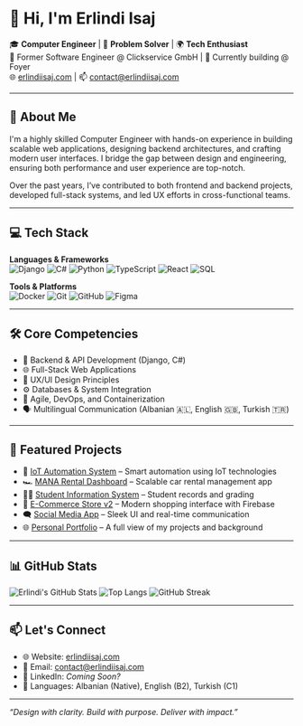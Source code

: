 # 👋 Hi, I'm Erlindi Isaj

🎓 **Computer Engineer** | 🧠 **Problem Solver** | 🌍 **Tech Enthusiast**  
💼 Former Software Engineer @ Clickservice GmbH | 🚀 Currently building @ Foyer  
🌐 [erlindiisaj.com](https://www.erlindiisaj.com) | 📫 contact@erlindiisaj.com

---

## 🧭 About Me

I'm a highly skilled Computer Engineer with hands-on experience in building scalable web applications, designing backend architectures, and crafting modern user interfaces. I bridge the gap between design and engineering, ensuring both performance and user experience are top-notch.  

Over the past years, I’ve contributed to both frontend and backend projects, developed full-stack systems, and led UX efforts in cross-functional teams.

---

## 💻 Tech Stack

**Languages & Frameworks**  
![Django](https://img.shields.io/badge/Django-092E20?style=flat&logo=django&logoColor=white)
![C#](https://img.shields.io/badge/C%23-239120?style=flat&logo=c-sharp&logoColor=white)
![Python](https://img.shields.io/badge/Python-3776AB?style=flat&logo=python&logoColor=white)
![TypeScript](https://img.shields.io/badge/TypeScript-007acc?style=flat&logo=typescript&logoColor=white)
![React](https://img.shields.io/badge/React-20232A?style=flat&logo=react&logoColor=61DAFB)
![SQL](https://img.shields.io/badge/SQL-336791?style=flat&logo=postgresql&logoColor=white)

**Tools & Platforms**  
![Docker](https://img.shields.io/badge/Docker-2496ED?style=flat&logo=docker&logoColor=white)
![Git](https://img.shields.io/badge/Git-F05032?style=flat&logo=git&logoColor=white)
![GitHub](https://img.shields.io/badge/GitHub-181717?style=flat&logo=github&logoColor=white)
![Figma](https://img.shields.io/badge/Figma-F24E1E?style=flat&logo=figma&logoColor=white)

---

## 🛠️ Core Competencies

- 🧠 Backend & API Development (Django, C#)
- 🌐 Full-Stack Web Applications
- 🎨 UX/UI Design Principles
- ⚙️ Databases & System Integration
- 🔄 Agile, DevOps, and Containerization
- 🗣️ Multilingual Communication (Albanian 🇦🇱, English 🇬🇧, Turkish 🇹🇷)

---

## 🚀 Featured Projects

- 🔌 [IoT Automation System](https://github.com/erlindiisaj/IoT-Project) – Smart automation using IoT technologies  
- 🏎️ [MANA Rental Dashboard](https://manarental-frontend.vercel.app/) – Scalable car rental management app  
- 🧑‍🎓 [Student Information System](https://github.com/erlindiisaj/Student_Information-_System-UBYS) – Student records and grading  
- 🛒 [E-Commerce Store v2](https://e-commerce-v2-black.vercel.app/) – Modern shopping interface with Firebase  
- 🗨️ [Social Media App](https://social-media-app-alpha-three.vercel.app/) – Sleek UI and real-time communication  
- 🌐 [Personal Portfolio](https://www.erlindiisaj.com/) – A full view of my projects and background

---

## 📊 GitHub Stats

![Erlindi's GitHub Stats](https://github-readme-stats.vercel.app/api?username=erlindisaj&show_icons=true&theme=radical)
![Top Langs](https://github-readme-stats.vercel.app/api/top-langs/?username=erlindisaj&layout=compact&theme=radical)
![GitHub Streak](https://streak-stats.demolab.com?user=erlindisaj&theme=radical)

---

## 📫 Let's Connect

- 🌐 Website: [erlindiisaj.com](https://www.erlindiisaj.com)
- 📧 Email: contact@erlindiisaj.com
- 💼 LinkedIn: *Coming Soon?*  
- 💬 Languages: Albanian (Native), English (B2), Turkish (C1)

---

_“Design with clarity. Build with purpose. Deliver with impact.”_
